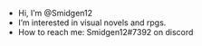 -  Hi, I’m @Smidgen12
- I’m interested in visual novels and rpgs.
-  How to reach me: Smidgen12#7392 on discord



